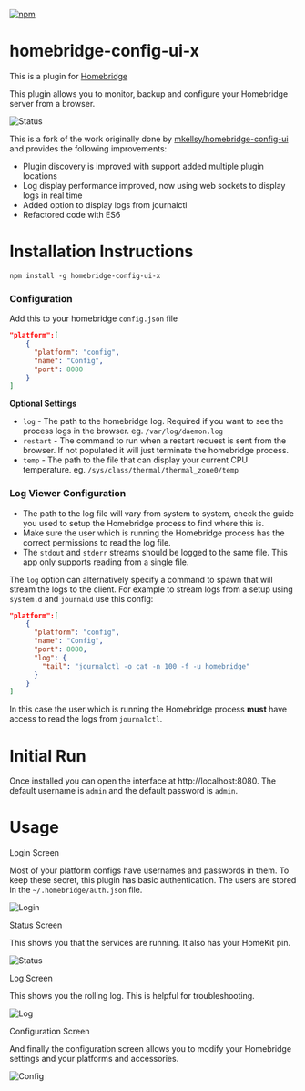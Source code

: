 [![npm](https://img.shields.io/npm/v/homebridge-config-ui-x.svg)](https://www.npmjs.com/package/homebridge-config-ui-x)

# homebridge-config-ui-x

This is a plugin for [Homebridge](https://github.com/nfarina/homebridge)

This plugin allows you to monitor, backup and configure your Homebridge server from a browser.

![Status](status.png)

This is a fork of the work originally done by [mkellsy/homebridge-config-ui](https://github.com/mkellsy/homebridge-config-ui) and provides the following improvements:

* Plugin discovery is improved with support added multiple plugin locations
* Log display performance improved, now using web sockets to display logs in real time
* Added option to display logs from journalctl
* Refactored code with ES6

# Installation Instructions

```
npm install -g homebridge-config-ui-x
```

### Configuration

Add this to your homebridge `config.json` file

```json
"platform":[
    {
      "platform": "config",
      "name": "Config",
      "port": 8080
    }
]
```

**Optional Settings**

* `log` - The path to the homebridge log. Required if you want to see the process logs in the browser. eg. `/var/log/daemon.log`
* `restart` - The command to run when a restart request is sent from the browser. If not populated it will just terminate the homebridge process.
* `temp` - The path to the file that can display your current CPU temperature. eg. `/sys/class/thermal/thermal_zone0/temp`

### Log Viewer Configuration

* The path to the log file will vary from system to system, check the guide you used to setup the Homebridge process to find where this is.
* Make sure the user which is running the Homebridge process has the correct permissions to read the log file.
* The `stdout` and `stderr` streams should be logged to the same file. This app only supports reading from a single file.

The `log` option can alternatively specify a command to spawn that will stream the logs to the client. For example to stream logs from a setup using `system.d` and `journald` use this config:

```json
"platform":[
    {
      "platform": "config",
      "name": "Config",
      "port": 8080,
      "log": {
        "tail": "journalctl -o cat -n 100 -f -u homebridge"
      }
    }
]
```

In this case the user which is running the Homebridge process **must** have access to read the logs from `journalctl`.

# Initial Run

Once installed you can open the interface at http://localhost:8080. The default username is `admin` and the default password is `admin`.

# Usage

Login Screen

Most of your platform configs have usernames and passwords in them. To keep these secret, this plugin has basic authentication. The users are stored in the `~/.homebridge/auth.json` file.

![Login](login.png)

Status Screen

This shows you that the services are running. It also has your HomeKit pin.

![Status](status.png)

Log Screen

This shows you the rolling log. This is helpful for troubleshooting.

![Log](log.png)

Configuration Screen

And finally the configuration screen allows you to modify your Homebridge settings and your platforms and accessories.

![Config](config.png)
